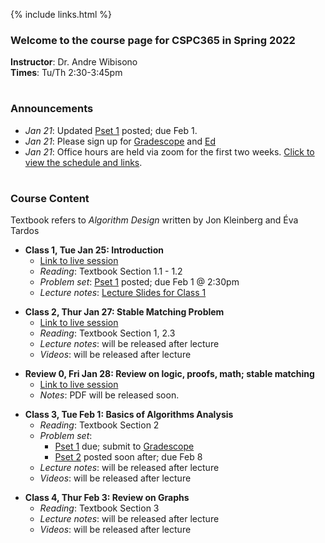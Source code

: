  
{% include links.html %}

### Welcome to the course page for CSPC365 in Spring 2022

**Instructor**: Dr. Andre Wibisono <br>
**Times**: Tu/Th 2:30-3:45pm <br>
<h1></h1>

### Announcements
  
* *Jan 21*: Updated [Pset 1](/psets) posted; due Feb 1.
* *Jan 21*: Please sign up for [Gradescope](https://www.gradescope.com/login) and [Ed](https://edstem.org)
* *Jan 21*: Office hours are held via zoom for the first two weeks. [Click to view the schedule and links](/discussion).
<h1></h1>

### Course Content

Textbook refers to *Algorithm Design* written by Jon Kleinberg and Éva Tardos

* **Class 1, Tue Jan 25: Introduction**
  * [Link to live session](https://yale.zoom.us/j/94057532462)
  * *Reading*: Textbook Section 1.1 - 1.2
  * *Problem set*: [Pset 1](/psets) posted; due Feb 1 @ 2:30pm
  * *Lecture notes*: [Lecture Slides for Class 1](https://github.com/cpsc365/cpsc365.github.io/files/7937353/Lec.1.pdf)

 <p></p>
  
* **Class 2, Thur Jan 27: Stable Matching Problem**
  * [Link to live session](https://yale.zoom.us/j/94057532462)
  * *Reading*: Textbook Section 1, 2.3
  * *Lecture notes*: will be released after lecture
  * *Videos*: will be released after lecture
 
 <p></p>

* **Review 0, Fri Jan 28: Review on logic, proofs, math; stable matching**
  * [Link to live session](https://yale.zoom.us/j/7342391303)
  *  *Notes*: PDF will be released soon.
  
 
 <p></p>
 
* **Class 3, Tue Feb 1: Basics of Algorithms Analysis**
  * *Reading*: Textbook Section 2
  * *Problem set*: 
    * [Pset 1](/psets) due; submit to [Gradescope](https://www.gradescope.com)
    * [Pset 2](/psets) posted soon after; due Feb 8
  * *Lecture notes*: will be released after lecture
  * *Videos*: will be released after lecture
 
 <p></p>
 
 * **Class 4, Thur Feb 3: Review on Graphs**
   * *Reading*: Textbook Section 3
   * *Lecture notes*: will be released after lecture
   * *Videos*: will be released after lecture

 <p></p>



&nbsp;&nbsp;&nbsp;&nbsp;
